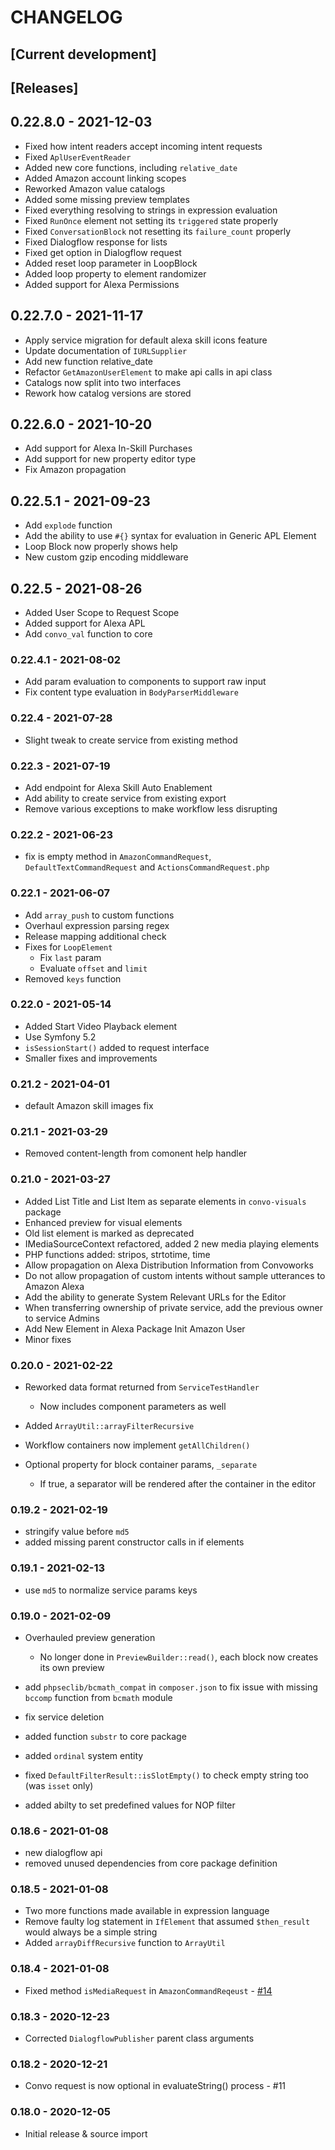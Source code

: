 # CHANGELOG

## [Current development]

## [Releases]

## 0.22.8.0 - 2021-12-03
* Fixed how intent readers accept incoming intent requests
* Fixed `AplUserEventReader`
* Added new core functions, including `relative_date`
* Added Amazon account linking scopes
* Reworked Amazon value catalogs
* Added some missing preview templates
* Fixed everything resolving to strings in expression evaluation
* Fixed `RunOnce` element not setting its `triggered` state properly
* Fixed `ConversationBlock` not resetting its `failure_count` properly
* Fixed Dialogflow response for lists
* Fixed get option in Dialogflow request
* Added reset loop parameter in LoopBlock
* Added loop property to element randomizer
* Added support for Alexa Permissions

## 0.22.7.0 - 2021-11-17
* Apply service migration for default alexa skill icons feature
* Update documentation of `IURLSupplier`
* Add new function relative_date
* Refactor `GetAmazonUserElement` to make api calls in api class
* Catalogs now split into two interfaces
* Rework how catalog versions are stored

## 0.22.6.0 - 2021-10-20
* Add support for Alexa In-Skill Purchases
* Add support for new property editor type
* Fix Amazon propagation

## 0.22.5.1 - 2021-09-23
* Add `explode` function
* Add the ability to use `#{}` syntax for evaluation in Generic APL Element
* Loop Block now properly shows help
* New custom gzip encoding middleware

## 0.22.5 - 2021-08-26
* Added User Scope to Request Scope
* Added support for Alexa APL
* Add `convo_val` function to core

### 0.22.4.1 - 2021-08-02
* Add param evaluation to components to support raw input
* Fix content type evaluation in `BodyParserMiddleware`

### 0.22.4 - 2021-07-28
* Slight tweak to create service from existing method

### 0.22.3 - 2021-07-19
* Add endpoint for Alexa Skill Auto Enablement
* Add ability to create service from existing export
* Remove various exceptions to make workflow less disrupting

### 0.22.2 - 2021-06-23
* fix is empty method in `AmazonCommandRequest`, `DefaultTextCommandRequest` and `ActionsCommandRequest.php`

### 0.22.1 - 2021-06-07

* Add `array_push` to custom functions
* Overhaul expression parsing regex
* Release mapping additional check
* Fixes for `LoopElement`
  * Fix `last` param
  * Evaluate `offset` and `limit`
* Removed `keys` function
 
### 0.22.0 - 2021-05-14

* Added Start Video Playback element
* Use Symfony 5.2
* `isSessionStart()` added to request interface
* Smaller fixes and improvements

### 0.21.2 - 2021-04-01

* default Amazon skill images fix

### 0.21.1 - 2021-03-29

* Removed content-length from comonent help handler

### 0.21.0 - 2021-03-27

* Added List Title and List Item as separate elements in `convo-visuals` package
* Enhanced preview for visual elements
* Old list element is marked as deprecated
* IMediaSourceContext refactored, added 2 new media playing elements
* PHP functions added: stripos, strtotime, time
* Allow propagation on Alexa Distribution Information from Convoworks
* Do not allow propagation of custom intents without sample utterances to Amazon Alexa
* Add the ability to generate System Relevant URLs for the Editor
* When transferring ownership of private service, add the previous owner to service Admins
* Add New Element in Alexa Package Init Amazon User 
* Minor fixes

### 0.20.0 - 2021-02-22

* Reworked data format returned from `ServiceTestHandler`
    * Now includes component parameters as well

* Added `ArrayUtil::arrayFilterRecursive`

* Workflow containers now implement `getAllChildren()`

* Optional property for block container params, `_separate`
    * If true, a separator will be rendered after the container in the editor

### 0.19.2 - 2021-02-19

* stringify value before `md5`
* added missing parent constructor calls in if elements

### 0.19.1 - 2021-02-13

* use `md5` to normalize service params keys

### 0.19.0 - 2021-02-09

* Overhauled preview generation
    * No longer done in `PreviewBuilder::read()`, each block now creates its own preview
    
* add `phpseclib/bcmath_compat` in `composer.json` to fix issue with missing `bccomp` function from `bcmath` module

* fix service deletion

* added function `substr` to core package

* added `ordinal` system entity

* fixed `DefaultFilterResult::isSlotEmpty()` to check empty string too (was `isset` only)

* added abilty to set predefined values for NOP filter

### 0.18.6 - 2021-01-08

* new dialogflow api
* removed unused dependencies from core package definition

### 0.18.5 - 2021-01-08

* Two more functions made available in expression language
* Remove faulty log statement in `IfElement` that assumed `$then_result` would always be a simple string
* Added `arrayDiffRecursive` function to `ArrayUtil`

### 0.18.4 - 2021-01-08

* Fixed method `isMediaRequest` in `AmazonCommandReqeust` - [#14](https://github.com/zef-dev/convoworks-core/issues/14)

### 0.18.3 - 2020-12-23

* Corrected `DialogflowPublisher` parent class arguments


### 0.18.2 - 2020-12-21

* Convo request is now optional in evaluateString() process - #11

### 0.18.0 - 2020-12-05

* Initial release & source import

